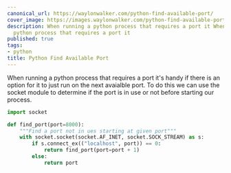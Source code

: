 ```yaml
---
canonical_url: https://waylonwalker.com/python-find-available-port/
cover_image: https://images.waylonwalker.com/python-find-available-port.png
description: When running a python process that requires a port it When running a
  python process that requires a port it
published: true
tags:
- python
title: Python Find Available Port
---
```


When running a python process that requires a port it's handy if there is an option for it to just run on the next avaialble port.  To do this we can use the socket module to determine if the port is in use or not before starting our process.

``` python
import socket

def find_port(port=8000):
    """Find a port not in ues starting at given port"""
    with socket.socket(socket.AF_INET, socket.SOCK_STREAM) as s:
        if s.connect_ex(("localhost", port)) == 0:
            return find_port(port=port + 1)
        else:
            return port
```